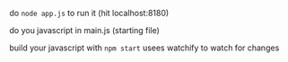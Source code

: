 do `node app.js` to run it (hit localhost:8180)

do you javascript in main.js (starting file)

build your javascript with `npm start` usees watchify to watch for changes
